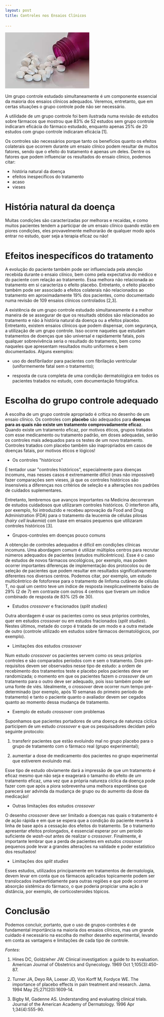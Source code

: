```yaml
---
layout: post
title: Controles nos Ensaios Clínicos

--- 
```

![](/images/pills.jpeg)

Um grupo controle estudado simultaneamente é um componente essencial da maioria dos ensaios clínicos adequados. Veremos, entretanto, que em certas situações o grupo controle pode não ser necessário.

A utilidade de um grupo controle foi bem ilustrada numa revisão de estudos sobre fármacos que mostrou que 83% de 52 estudos sem grupo controle indicaram eficácia do fármaco estudado, enquanto apenas 25% de 20 estudos com grupo controle indicaram eficácia [1].

Os controles são necessários porque tanto os benefícios quanto os efeitos colaterais que ocorrem durante um ensaio clínico podem resultar de muitos fatores, sendo que o efeito do tratamento é apenas um deles. Dentre os fatores que podem influenciar os resultados do ensaio clínico, podemos citar:

- história natural da doença
- efeitos inespecíficos do tratamento
- acaso
- vieses

# História natural da doença

Muitas condições são caracterizadas por melhoras e recaídas, e como muitos pacientes tendem a participar de um ensaio clínico quando estão em piores condições, eles provavelmente melhorarão de qualquer modo após entrar no estudo, quer seja a terapia eficaz ou não!


# Efeitos inespecíficos do tratamento

A evolução do paciente também pode ser influenciada  pela atenção recebida durante o ensaio clínico, bem como pela expectativa do médico e do paciente com relação ao tratamento. Essa melhora não relacionada ao tratamento em si caracteriza o efeito placebo.
Entretanto, o efeito placebo também pode ser associado a efeitos colaterais não relacionados ao tratamento em aproximadamente 19% dos pacientes, como documentado numa revisão de 109 ensaios clínicos controlados [2,3].

A existência de um grupo controle estudado simultaneamente é a melhor maneira de se assegurar de que os resultads obtidos são relacionados ao tratamento e não à história natural da doença ou a efeitos placebo. Entretanto, existem ensaios clínicos que podem dispensar, com segurança, a utilização de um grupo controle. Isso ocorre naqueles que estudam tratamentos de doenças que são universal e rapidamente fatais, pois qualquer sobrevivência seria o resultado do tratamento, bem como naqueles que apresentam resultados muito uniformes e bem documentados. Alguns exemplos:

- uso do desfibrilador para pacientes com fibrilação ventricular (uniformemente fatal sem o tratamento);

- resposta de cura completa de uma condição dermatológica em todos os pacientes tratados no estudo, com documentação fotográfica.


# Escolha do grupo controle adequado

A escolha de um grupo controle apropriado é crítica no desenho de um ensaio clínico.  Os controles com **placebo** são adequados para **doenças para as quais não existe um tratamento comprovadamente eficaz**. Quando existe um tratamento eficaz, por motivos éticos, grupos tratados com esse medicamento ou tratamento padrão, em doses adequadas, serão os controles mais adequados para os testes de um novo tratamento. Controles tratados com placebo também são inapropriados em casos de doenças fatais, por motivos éticos e lógicos!

- Os controles "históricos"

É tentador usar "controles históricos", especialmente para doenças incomuns, mas nesses casos é extremamente difícil (mas não impossível) fazer comparações sem vieses, já que os  controles históricos são insensíveis a diferenças nos critérios de seleção e a alterações nos padrões de cuidados suplementares.

Entretanto, lembremos que avanços importantes na Medicina decorreram de estudos cuidadosos que utilizaram controles históricos. O interferon alfa, por exemplo,  foi introduzido e recebeu aprovação da Food and Drug Administration (FDA) para o tratamento da leucemia de células pilosas (*hairy cell leukemia*) com base em ensaios pequenos que utilizaram controles históricos [3].

- Grupos-controles em doenças pouco comuns

A obtenção de controles adequados é difícil em condições clínicas incomuns. Uma abordagem comum é utilizar múltiplos centros para recrutar números adequados de pacientes (estudos multicêntricos). Esse é o caso de estudos de novos fármacos oncológicos, por exemplo, mas podem ocorrer importantes diferenças de implementação dos protocolos ou de seleção de pacientes que podem resultar em resultados significativamente diferentes nos diversos centros. Podemos citar, por exemplo, um estudo multicêntrico de fotoforese para o tratamento de linfoma cutâneo de células T, no qual um centro teve um índice de resposta inexplicavelmente baixo de 29% (2 de 7) em contraste com outros 4 centros que tiveram um índice combinado de resposta de 83% (25 de 30).
  

- Estudos *crossover* e fracionados (*split studies*)

Outra abordagem é usar os pacientes como os seus próprios controles, quer em estudos *crossover* ou em estudos fracionados (*split studies*). Nestes últimos, metade do corpo é tratada de um modo e a outra metade de outro (controle utilizado em estudos sobre fármacos dermatológicos, por exemplo).


- Limitações dos estudos *crossover*

Num estudo *crossover* os pacientes servem como os seus próprios controles e são comparados períodos com e sem o tratamento. Dois pré-requisitos devem ser observados nesse tipo de estudo: a ordem de recebimento dos tratamentos teste e placebo pelos pacientes deve ser randomizada; o momento em que os pacientes fazem o *crossover* de um tratamento para o outro deve ser adequado, pois isso também pode ser uma fonte de viés. Idealmente, o *crossover* deve ocorrer num tempo pré-determinado (por exemplo, após 10 semanas do primeiro período de tratamento) e tanto o paciente quanto o avaliador devem ser cegados quanto ao momento dessa mudança de tratamento.


- Exemplo de estudo *crossover* com problemas

Suponhamos que pacientes portadores de uma doença de natureza cíclica participem de um estudo *crossover* e que os pesquisadores decidam pelo seguinte protocolo:

1. transferir pacientes que estão evoluindo mal no grupo placebo para o grupo de tratamento com o fármaco real (grupo experimental);

2. aumentar a dose de medicamento dos pacientes no grupo experimental que estiverem evoluindo mal.

Esse tipo de estudo obviamente dará a impressão de que um tratamento é eficaz mesmo que não seja e exagerará o tamanho do efeito de um tratamento eficaz, uma vez que a própria natureza cíclica da doença pode fazer com que após a piora sobrevenha uma melhora espontânea que parecerá ser advinda da mudança de grupo ou do aumento da dose da medicação!


- Outras limitações dos estudos *crossover*

O desenho *crossover* deve ser limitado a doenças nas quais o tratamento é de ação rápida e em que se espera que a condição do paciente reverta à linha de base após a cessação dos efeitos do tratamento. Se o tratamento apresentar efeitos prolongados, é essencial esperar por um período suficiente de *wash-out* antes de realizar o *crossover*.
Finalmente, é importante lembrar que a perda de pacientes em estudos *crossover* pequenos pode levar a grandes alterações na validade e poder estatístico dos resultados!


- Limitações dos *split studies*

Esses estudos, utilizados principamente em tratamentos de dermatologia, devem levar em conta que os fármacos aplicados topicamente podem ser translocados inadvertidamente para outras regiões e que pode ocorrer absorção sistêmica do fármaco, o que poderia propiciar uma ação à distância, por exemplo, de corticosteroides tópicos.


# Conclusão

Podemos concluir, portanto, que o uso de grupos-controles é de fundamental importância na maioria dos ensaios clínicos, mas um grande cuidado é necessário na escolha do melhor desenho experimental, levando em conta as vantagens e limitações de cada tipo de controle.


*Fontes*: 

1. Hines DC, Goldzieher JW. Clinical investigation: a guide to its evaluation. American Journal of Obstetrics and Gynecology. 1969 Oct 1;105(3):450-87.

2. Turner JA, Deyo RA, Loeser JD, Von Korff M, Fordyce WE. The importance of placebo effects in pain treatment and research. Jama. 1994 May 25;271(20):1609-14.

3. Bigby M, Gadenne AS. Understanding and evaluating clinical trials. Journal of the American Academy of Dermatology. 1996 Apr 1;34(4):555-90.
 
 
 



















